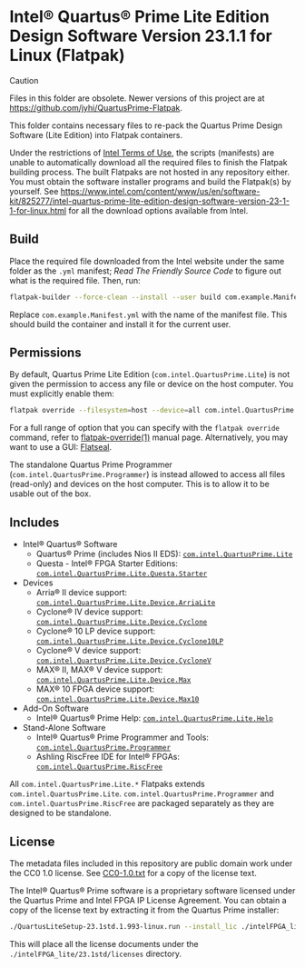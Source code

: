 <!--
  SPDX-FileCopyrightText: 2024 Junde Yhi <junde@yhi.moe>
  SPDX-License-Identifier: CC0-1.0
-->

# Intel® Quartus® Prime Lite Edition Design Software Version 23.1.1 for Linux (Flatpak)

> [!CAUTION]
> Files in this folder are obsolete. Newer versions of this project are at <https://github.com/jyhi/QuartusPrime-Flatpak>.

This folder contains necessary files to re-pack the Quartus Prime Design Software (Lite Edition) into Flatpak containers.

Under the restrictions of [Intel Terms of Use](https://www.intel.com/content/www/us/en/legal/terms-of-use.html), the scripts (manifests) are unable to automatically download all the required files to finish the Flatpak building process. The built Flatpaks are not hosted in any repository either. You must obtain the software installer programs and build the Flatpak(s) by yourself. See <https://www.intel.com/content/www/us/en/software-kit/825277/intel-quartus-prime-lite-edition-design-software-version-23-1-1-for-linux.html> for all the download options available from Intel.

## Build

Place the required file downloaded from the Intel website under the same folder as the `.yml` manifest; _Read The Friendly Source Code_ to figure out what is the required file. Then, run:

```sh
flatpak-builder --force-clean --install --user build com.example.Manifest.yml
```

Replace `com.example.Manifest.yml` with the name of the manifest file. This should build the container and install it for the current user.

## Permissions

By default, Quartus Prime Lite Edition (`com.intel.QuartusPrime.Lite`) is not given the permission to access any file or device on the host computer. You must explicitly enable them:

```sh
flatpak override --filesystem=host --device=all com.intel.QuartusPrime.Lite
```

For a full range of option that you can specify with the `flatpak override` command, refer to [flatpak-override(1)](https://docs.flatpak.org/en/latest/flatpak-command-reference.html#flatpak-override) manual page. Alternatively, you may want to use a GUI: [Flatseal](https://flathub.org/apps/com.github.tchx84.Flatseal).

The standalone Quartus Prime Programmer (`com.intel.QuartusPrime.Programmer`) is instead allowed to access all files (read-only) and devices on the host computer. This is to allow it to be usable out of the box.

## Includes

- Intel® Quartus® Software
  - Quartus® Prime (includes Nios II EDS): [`com.intel.QuartusPrime.Lite`](./Lite/com.intel.QuartusPrime.Lite.yml)
  - Questa - Intel® FPGA Starter Editions: [`com.intel.QuartusPrime.Lite.Questa.Starter`](./Lite/Questa/Starter/com.intel.QuartusPrime.Questa.Starter.yml)
- Devices
  - Arria® II device support: [`com.intel.QuartusPrime.Lite.Device.ArriaLite`](./Lite/Device/ArriaLite/com.intel.QuartusPrime.Lite.Device.ArriaLite.yml)
  - Cyclone® IV device support: [`com.intel.QuartusPrime.Lite.Device.Cyclone`](./Lite/Device/Cyclone/com.intel.QuartusPrime.Lite.Device.Cyclone.yml)
  - Cyclone® 10 LP device support: [`com.intel.QuartusPrime.Lite.Device.Cyclone10LP`](./Lite/Device/Cyclone10LP/com.intel.QuartusPrime.Lite.Device.Cyclone10LP.yml)
  - Cyclone® V device support: [`com.intel.QuartusPrime.Lite.Device.CycloneV`](./Lite/Device/CycloneV/com.intel.QuartusPrime.Lite.Device.CycloneV.yml)
  - MAX® II, MAX® V device support: [`com.intel.QuartusPrime.Lite.Device.Max`](./Lite/Device/Max/com.intel.QuartusPrime.Lite.Device.Max.yml)
  - MAX® 10 FPGA device support: [`com.intel.QuartusPrime.Lite.Device.Max10`](./Lite/Device/Max10/com.intel.QuartusPrime.Lite.Device.Max10.yml)
- Add-On Software
  - Intel® Quartus® Prime Help: [`com.intel.QuartusPrime.Lite.Help`](./Lite/Help/com.intel.QuartusPrime.Lite.Help.yml)
- Stand-Alone Software
  - Intel® Quartus® Prime Programmer and Tools: [`com.intel.QuartusPrime.Programmer`](./Programmer/com.intel.QuartusPrime.Programmer.yml)
  - Ashling RiscFree IDE for Intel® FPGAs: [`com.intel.QuartusPrime.RiscFree`](./RiscFree/com.intel.QuartusPrime.RiscFree.yml)

All `com.intel.QuartusPrime.Lite.*` Flatpaks extends `com.intel.QuartusPrime.Lite`. `com.intel.QuartusPrime.Programmer` and `com.intel.QuartusPrime.RiscFree` are packaged separately as they are designed to be standalone.

## License

The metadata files included in this repository are public domain work under the CC0 1.0 license. See [CC0-1.0.txt](../LICENSES/CC0-1.0.txt) for a copy of the license text.

The Intel® Quartus® Prime software is a proprietary software licensed under the Quartus Prime and Intel FPGA IP License Agreement. You can obtain a copy of the license text by extracting it from the Quartus Prime installer:

```sh
./QuartusLiteSetup-23.1std.1.993-linux.run --install_lic ./intelFPGA_lite/23.1std
```

This will place all the license documents under the `./intelFPGA_lite/23.1std/licenses` directory.
